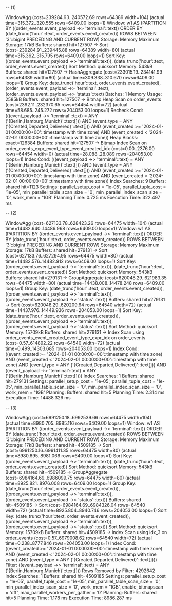 -- (1)

 WindowAgg  (cost=239284.93..240572.69 rows=64389 width=104) (actual time=315.372..320.555 rows=6409.00 loops=1)
   Window: w1 AS (PARTITION BY ((order_events.event_payload ->> 'terminal'::text)) ORDER BY (date_trunc('hour'::text, order_events.event_created)) ROWS BETWEEN '3'::bigint PRECEDING AND CURRENT ROW)
   Storage: Memory  Maximum Storage: 17kB
   Buffers: shared hit=127507
   ->  Sort  (cost=239284.91..239445.88 rows=64389 width=80) (actual time=315.362..315.795 rows=6409.00 loops=1)
         Sort Key: ((order_events.event_payload ->> 'terminal'::text)), (date_trunc('hour'::text, order_events.event_created))
         Sort Method: quicksort  Memory: 543kB
         Buffers: shared hit=127507
         ->  HashAggregate  (cost=233015.19..234141.99 rows=64389 width=80) (actual time=309.338..310.670 rows=6409.00 loops=1)
               Group Key: date_trunc('hour'::text, order_events.event_created), (order_events.event_payload ->> 'terminal'::text), (order_events.event_payload ->> 'status'::text)
               Batches: 1  Memory Usage: 2585kB
               Buffers: shared hit=127507
               ->  Bitmap Heap Scan on order_events  (cost=2392.11..232370.65 rows=64454 width=72) (actual time=58.685..245.272 rows=204053.00 loops=1)
                     Recheck Cond: (((event_payload ->> 'terminal'::text) = ANY ('{Berlin,Hamburg,Munich}'::text[])) AND (event_type = ANY ('{Created,Departed,Delivered}'::text[])) AND (event_created >= '2024-01-01 00:00:00+00'::timestamp with time zone) AND (event_created < '2024-02-01 00:00:00+00'::timestamp with time zone))
                     Heap Blocks: exact=126384
                     Buffers: shared hit=127507
                     ->  Bitmap Index Scan on order_events_expr_event_type_event_created_idx  (cost=0.00..2376.00 rows=64454 width=0) (actual time=28.088..28.089 rows=204053.00 loops=1)
                           Index Cond: (((event_payload ->> 'terminal'::text) = ANY ('{Berlin,Hamburg,Munich}'::text[])) AND (event_type = ANY ('{Created,Departed,Delivered}'::text[])) AND (event_created >= '2024-01-01 00:00:00+00'::timestamp with time zone) AND (event_created < '2024-02-01 00:00:00+00'::timestamp with time zone))
                           Index Searches: 9
                           Buffers: shared hit=1123
 Settings: parallel_setup_cost = '1e-05', parallel_tuple_cost = '1e-05', min_parallel_table_scan_size = '0', min_parallel_index_scan_size = '0', work_mem = '1GB'
 Planning Time: 0.725 ms
 Execution Time: 322.497 ms

-- (2)

WindowAgg  (cost=627133.78..628423.26 rows=64475 width=104) (actual time=14482.640..14486.968 rows=6409.00 loops=1)
   Window: w1 AS (PARTITION BY ((order_events.event_payload ->> 'terminal'::text)) ORDER BY (date_trunc('hour'::text, order_events.event_created)) ROWS BETWEEN '3'::bigint PRECEDING AND CURRENT ROW)
   Storage: Memory  Maximum Storage: 17kB
   Buffers: shared hit=279131
   ->  Sort  (cost=627133.76..627294.95 rows=64475 width=80) (actual time=14482.576..14482.912 rows=6409.00 loops=1)
         Sort Key: ((order_events.event_payload ->> 'terminal'::text)), (date_trunc('hour'::text, order_events.event_created))
         Sort Method: quicksort  Memory: 543kB
         Buffers: shared hit=279131
         ->  GroupAggregate  (cost=620048.29..621983.35 rows=64475 width=80) (actual time=14438.008..14478.248 rows=6409.00 loops=1)
               Group Key: (date_trunc('hour'::text, order_events.event_created)), ((order_events.event_payload ->> 'terminal'::text)), ((order_events.event_payload ->> 'status'::text))
               Buffers: shared hit=279131
               ->  Sort  (cost=620048.29..620209.64 rows=64540 width=72) (actual time=14437.976..14449.936 rows=204053.00 loops=1)
                     Sort Key: (date_trunc('hour'::text, order_events.event_created)), ((order_events.event_payload ->> 'terminal'::text)), ((order_events.event_payload ->> 'status'::text))
                     Sort Method: quicksort  Memory: 15709kB
                     Buffers: shared hit=279131
                     ->  Index Scan using order_events_event_created_event_type_expr_idx on order_events  (cost=0.57..614892.22 rows=64540 width=72) (actual time=0.499..14303.685 rows=204053.00 loops=1)
                           Index Cond: ((event_created >= '2024-01-01 00:00:00+00'::timestamp with time zone) AND (event_created < '2024-02-01 00:00:00+00'::timestamp with time zone) AND (event_type = ANY ('{Created,Departed,Delivered}'::text[])) AND ((event_payload ->> 'terminal'::text) = ANY ('{Berlin,Hamburg,Munich}'::text[])))
                           Index Searches: 1
                           Buffers: shared hit=279131
 Settings: parallel_setup_cost = '1e-05', parallel_tuple_cost = '1e-05', min_parallel_table_scan_size = '0', min_parallel_index_scan_size = '0', work_mem = '1GB'
 Planning:
   Buffers: shared hit=5
 Planning Time: 2.314 ms
 Execution Time: 14488.326 ms

-- (3)

 WindowAgg  (cost=6991250.18..6992539.66 rows=64475 width=104) (actual time=8980.705..8985.116 rows=6409.00 loops=1)
   Window: w1 AS (PARTITION BY ((order_events.event_payload ->> 'terminal'::text)) ORDER BY (date_trunc('hour'::text, order_events.event_created)) ROWS BETWEEN '3'::bigint PRECEDING AND CURRENT ROW)
   Storage: Memory  Maximum Storage: 17kB
   Buffers: shared hit=4509185
   ->  Sort  (cost=6991250.16..6991411.35 rows=64475 width=80) (actual time=8980.695..8981.066 rows=6409.00 loops=1)
         Sort Key: ((order_events.event_payload ->> 'terminal'::text)), (date_trunc('hour'::text, order_events.event_created))
         Sort Method: quicksort  Memory: 543kB
         Buffers: shared hit=4509185
         ->  GroupAggregate  (cost=6984164.69..6986099.75 rows=64475 width=80) (actual time=8925.821..8976.008 rows=6409.00 loops=1)
               Group Key: (date_trunc('hour'::text, order_events.event_created)), ((order_events.event_payload ->> 'terminal'::text)), ((order_events.event_payload ->> 'status'::text))
               Buffers: shared hit=4509185
               ->  Sort  (cost=6984164.69..6984326.04 rows=64540 width=72) (actual time=8925.804..8940.746 rows=204053.00 loops=1)
                     Sort Key: (date_trunc('hour'::text, order_events.event_created)), ((order_events.event_payload ->> 'terminal'::text)), ((order_events.event_payload ->> 'status'::text))
                     Sort Method: quicksort  Memory: 15709kB
                     Buffers: shared hit=4509185
                     ->  Index Scan using idx_3 on order_events  (cost=0.57..6979008.62 rows=64540 width=72) (actual time=0.238..8777.846 rows=204053.00 loops=1)
                           Index Cond: ((event_created >= '2024-01-01 00:00:00+00'::timestamp with time zone) AND (event_created < '2024-02-01 00:00:00+00'::timestamp with time zone) AND (event_type = ANY ('{Created,Departed,Delivered}'::text[])))
                           Filter: ((event_payload ->> 'terminal'::text) = ANY ('{Berlin,Hamburg,Munich}'::text[]))
                           Rows Removed by Filter: 4292642
                           Index Searches: 1
                           Buffers: shared hit=4509185
 Settings: parallel_setup_cost = '1e-05', parallel_tuple_cost = '1e-05', min_parallel_table_scan_size = '0', min_parallel_index_scan_size = '0', work_mem = '1GB', enable_bitmapscan = 'off', max_parallel_workers_per_gather = '0'
 Planning:
   Buffers: shared hit=5
 Planning Time: 1.178 ms
 Execution Time: 8986.287 ms